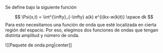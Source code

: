 Se define bajo la siguiente función 

$$ \Psi(x,t) = \int^{\infty}_{-\infty} a(k) e^{i(kx-w(k)t)} \space dk $$
Para esto necesitamos una función de onda que esté localizada en cierta región del espacio. Por eso, elegimos dos funciones de ondas que tengan distinta amplitud y número de onda. 

![[Paquete de onda.png|center]]

